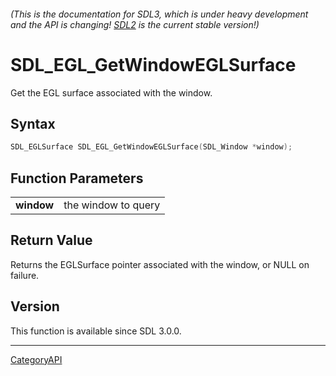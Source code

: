 ###### (This is the documentation for SDL3, which is under heavy development and the API is changing! [SDL2](https://wiki.libsdl.org/SDL2/) is the current stable version!)
# SDL_EGL_GetWindowEGLSurface

Get the EGL surface associated with the window.

## Syntax

```c
SDL_EGLSurface SDL_EGL_GetWindowEGLSurface(SDL_Window *window);

```

## Function Parameters

|                |                     |
| -------------- | ------------------- |
| **window**     | the window to query |

## Return Value

Returns the EGLSurface pointer associated with the window, or NULL on
failure.

## Version

This function is available since SDL 3.0.0.

----
[CategoryAPI](CategoryAPI.md)
